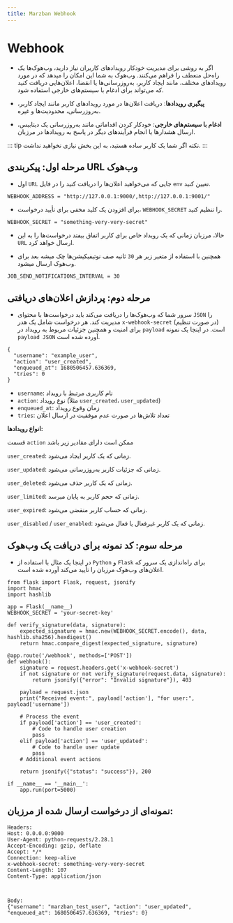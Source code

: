 ```yaml
---
title: Marzban Webhook 
---
```


# Webhook 

- اگر به روشی برای مدیریت خودکار رویدادهای کاربران نیاز دارید، وب‌هوک‌ها یک راه‌حل منعطف را فراهم می‌کنند. وب‌هوک به شما این امکان را میدهد که در مورد رویدادهای مختلف، مانند ایجاد کاربر، به‌روزرسانی‌ها یا انقضا، اعلان‌هایی دریافت کنید که می‌تواند برای ادغام با سیستم‌های خارجی استفاده شود.

- **پیگیری رویدادها**: دریافت اعلان‌ها در مورد رویدادهای کاربر مانند ایجاد کاربر، به‌روزرسانی، محدودیت‌ها و غیره.

- **ادغام با سیستم‌های خارجی**: خودکار کردن اقداماتی مانند به‌روزرسانی یک دیتابیس، ارسال هشدارها یا انجام فرآیندهای دیگر در پاسخ به رویدادها در مرزبان.

::: tip نکته
اگر شما یک کاربر ساده هستید، به این بخش نیازی نخواهید نداشت.
:::

## **مرحله اول: پیکربندی URL وب‌هوک**

- اول `URL` جایی که می‌خواهید اعلان‌ها را دریافت کنید را در فایل `env` تعیین کنید.
```env
WEBHOOK_ADDRESS = "http://127.0.0.1:9000/,http://127.0.0.1:9001/"
```

- برای افزودن یک کلید مخفی برای تأیید درخواست، `WEBHOOK_SECRET` را تنظیم کنید.
```env
WEBHOOK_SECRET = "something-very-very-secret"
```

- حالا، مرزبان زمانی که یک رویداد خاص برای کاربر اتفاق بیفتد درخواست‌ها را به این `URL` ارسال خواهد کرد.

- همچنین با استفاده از متغیر زیر هر `30` ثانیه صف نوتیفیکیشن‌ها چک میشه بعد برای وب‌هوک ارسال میشود.

```env
JOB_SEND_NOTIFICATIONS_INTERVAL = 30
```

## **مرحله دوم: پردازش اعلان‌های دریافتی**

- سرور شما که وب‌هوک‌ها را دریافت می‌کند باید درخواست‌ها با محتوای `JSON` را مدیریت کند. هر درخواست شامل یک هدر `x-webhook-secret` (در صورت تنظیم) برای امنیت و همچنین جزئیات مربوط به رویداد در `payload` است. در اینجا یک نمونه `payload JSON` آورده شده است.

```
{
  "username": "example_user",
  "action": "user_created",
  "enqueued_at": 1680506457.636369,
  "tries": 0
}
```

- `username`: نام کاربری مرتبط با رویداد
- `action`: نوع رویداد (مثلاً `user_created`، `user_updated`)
- `enqueued_at`: زمان وقوع رویداد
- `tries`: تعداد تلاش‌ها در صورت عدم موفقیت در ارسال اعلان

**انواع رویدادها:**

قسمت `action` ممکن است دارای مقادیر زیر باشد

`user_created`: زمانی که یک کاربر ایجاد می‌شود.

`user_updated`: زمانی که جزئیات کاربر به‌روزرسانی می‌شود.

`user_deleted`: زمانی که یک کاربر حذف می‌شود.

`user_limited`: زمانی که حجم کاربر به پایان میرسد.

`user_expired`: زمانی که حساب کاربر منقضی می‌شود.

`user_disabled` / `user_enabled`: زمانی که یک کاربر غیرفعال یا فعال می‌شود.

## **مرحله سوم: کد نمونه برای دریافت یک وب‌هوک**

- در اینجا یک مثال با استفاده از `Python` و `Flask` برای راه‌اندازی یک سرور که اعلان‌های وب‌هوک مرزبان را تأیید می‌کند آورده شده است.

```
from flask import Flask, request, jsonify
import hmac
import hashlib

app = Flask(__name__)
WEBHOOK_SECRET = 'your-secret-key'

def verify_signature(data, signature):
    expected_signature = hmac.new(WEBHOOK_SECRET.encode(), data, hashlib.sha256).hexdigest()
    return hmac.compare_digest(expected_signature, signature)

@app.route('/webhook', methods=['POST'])
def webhook():
    signature = request.headers.get('x-webhook-secret')
    if not signature or not verify_signature(request.data, signature):
        return jsonify({"error": "Invalid signature"}), 403

    payload = request.json
    print("Received event:", payload['action'], "for user:", payload['username'])
    
    # Process the event
    if payload['action'] == 'user_created':
        # Code to handle user creation
        pass
    elif payload['action'] == 'user_updated':
        # Code to handle user update
        pass
    # Additional event actions

    return jsonify({"status": "success"}), 200

if __name__ == '__main__':
    app.run(port=5000)
```

## نمونه‌ای از درخواست ارسال شده از مرزبان:

```
Headers:
Host: 0.0.0.0:9000
User-Agent: python-requests/2.28.1
Accept-Encoding: gzip, deflate
Accept: */*
Connection: keep-alive
x-webhook-secret: something-very-very-secret
Content-Length: 107
Content-Type: application/json



Body:
{"username": "marzban_test_user", "action": "user_updated", "enqueued_at": 1680506457.636369, "tries": 0}
```
